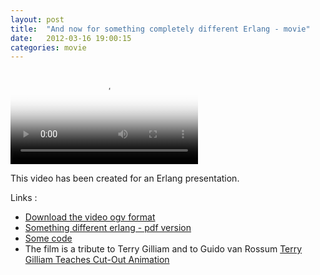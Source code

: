 ```yaml
---
layout: post
title:  "And now for something completely different Erlang - movie"
date:   2012-03-16 19:00:15
categories: movie
---
```


<video controls="controls" poster="/video/something_different_erlang.png">
  <source src="/video/something_different_erlang.mp4" type="video/mp4" />
	<source src="/video/something_different_erlang.webm" type="video/webm" />
	<source src="/video/something_different_erlang.ogv" type="video/ogg" />
  <span class="error">
	  	Sorry, your browser does not support the video tag.
		  To see the video please use the link below.
  </span>
</video>

This video has been created for an Erlang presentation.

Links :

 * [Download the video ogv format](/video/something_different_erlang.ogv)
 * [Something different erlang - pdf version](/talks/something_different_erlang.pdf)
 * [Some code](https://github.com/extremeforge/xfdemo/)
 * The film is a tribute to Terry Gilliam and to Guido van Rossum [Terry Gilliam Teaches Cut-Out Animation](http://www.cartoonbrew.com/how-to/terry-gilliam-teaches-cut-out-animation.html)
